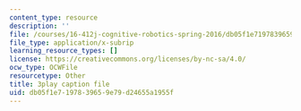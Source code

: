 ```yaml
---
content_type: resource
description: ''
file: /courses/16-412j-cognitive-robotics-spring-2016/db05f1e7197839659e79d24655a1955f_xmImNoDc9Z4.srt
file_type: application/x-subrip
learning_resource_types: []
license: https://creativecommons.org/licenses/by-nc-sa/4.0/
ocw_type: OCWFile
resourcetype: Other
title: 3play caption file
uid: db05f1e7-1978-3965-9e79-d24655a1955f
---
```

